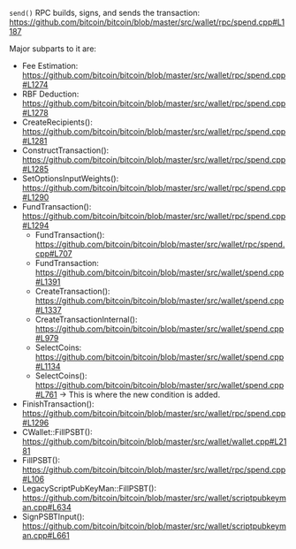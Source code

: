 `send()` RPC builds, signs, and sends the transaction: https://github.com/bitcoin/bitcoin/blob/master/src/wallet/rpc/spend.cpp#L1187

Major subparts to it are:
  - Fee Estimation: https://github.com/bitcoin/bitcoin/blob/master/src/wallet/rpc/spend.cpp#L1274
  - RBF Deduction: https://github.com/bitcoin/bitcoin/blob/master/src/wallet/rpc/spend.cpp#L1278
  - CreateRecipients(): https://github.com/bitcoin/bitcoin/blob/master/src/wallet/rpc/spend.cpp#L1281
  - ConstructTransaction(): https://github.com/bitcoin/bitcoin/blob/master/src/wallet/rpc/spend.cpp#L1285
  - SetOptionsInputWeights(): https://github.com/bitcoin/bitcoin/blob/master/src/wallet/rpc/spend.cpp#L1290
  - FundTransaction(): https://github.com/bitcoin/bitcoin/blob/master/src/wallet/rpc/spend.cpp#L1294
      - FundTransaction(): https://github.com/bitcoin/bitcoin/blob/master/src/wallet/rpc/spend.cpp#L707
      - FundTransaction: https://github.com/bitcoin/bitcoin/blob/master/src/wallet/spend.cpp#L1391
      - CreateTransaction(): https://github.com/bitcoin/bitcoin/blob/master/src/wallet/spend.cpp#L1337 
      - CreateTransactionInternal(): https://github.com/bitcoin/bitcoin/blob/master/src/wallet/spend.cpp#L979
      - SelectCoins: https://github.com/bitcoin/bitcoin/blob/master/src/wallet/spend.cpp#L1134
      - SelectCoins(): https://github.com/bitcoin/bitcoin/blob/master/src/wallet/spend.cpp#L761 -> This is where the new condition is added.
  - FinishTransaction(): https://github.com/bitcoin/bitcoin/blob/master/src/wallet/rpc/spend.cpp#L1296
  - CWallet::FillPSBT(): https://github.com/bitcoin/bitcoin/blob/master/src/wallet/wallet.cpp#L2181
  - FillPSBT(): https://github.com/bitcoin/bitcoin/blob/master/src/wallet/rpc/spend.cpp#L106
  - LegacyScriptPubKeyMan::FillPSBT(): https://github.com/bitcoin/bitcoin/blob/master/src/wallet/scriptpubkeyman.cpp#L634
  - SignPSBTInput(): https://github.com/bitcoin/bitcoin/blob/master/src/wallet/scriptpubkeyman.cpp#L661

